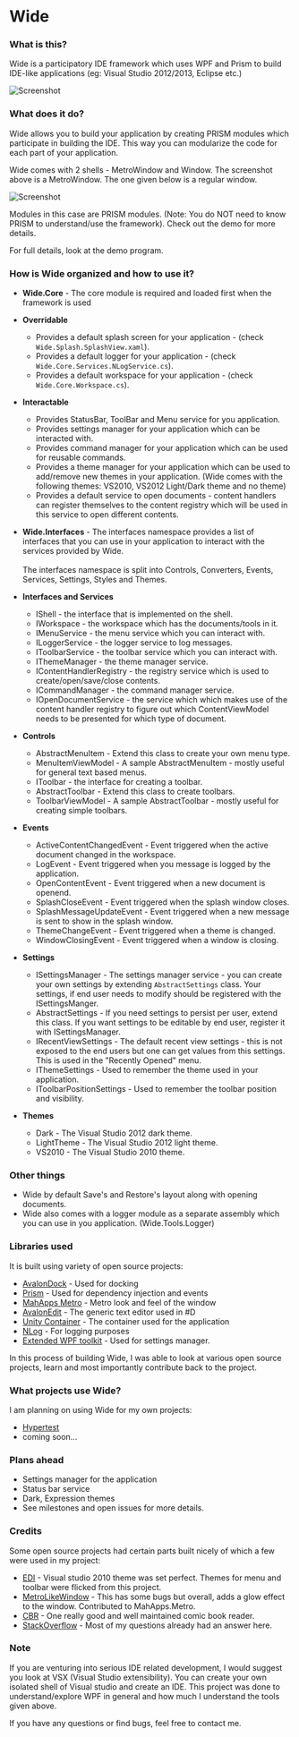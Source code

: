 # Wide

### What is this?

Wide is a participatory IDE framework which uses WPF and Prism to build IDE-like applications (eg: Visual Studio 2012/2013, Eclipse etc.) 


![Screenshot](https://raw.github.com/wiki/chandramouleswaran/Wide/Wide.png)

### What does it do?

Wide allows you to build your application by creating PRISM modules which participate in building the IDE. This way you can modularize the code for each part of your application.

Wide comes with 2 shells - MetroWindow and Window. The screenshot above is a MetroWindow. The one given below is a regular window.

![Screenshot](https://raw.github.com/wiki/chandramouleswaran/Wide/Wide-old.png)

Modules in this case are PRISM modules. (Note: You do NOT need to know PRISM to understand/use the framework). Check out the demo for more details.

For full details, look at the demo program.

### How is Wide organized and how to use it?

- **Wide.Core** - The core module is required and loaded first when the framework is used 
 - **Overridable**
      * Provides a default splash screen for your application - (check `Wide.Splash.SplashView.xaml`).
      * Provides a default logger for your application - (check `Wide.Core.Services.NLogService.cs`).
      * Provides a default workspace for your application - (check `Wide.Core.Workspace.cs`).
 - **Interactable**
      * Provides StatusBar, ToolBar and Menu service for you application.
      * Provides settings manager for your application which can be interacted with.
      * Provides command manager for your application which can be used for reusable commands.
      * Provides a theme manager for your application which can be used to add/remove new themes in your application. (Wide comes with the following themes: VS2010, VS2012 Light/Dark theme and no theme)
      * Provides a default service to open documents - content handlers can register themselves to the content registry which will be used in this service to open different contents.

- **Wide.Interfaces** - The interfaces namespace provides a list of interfaces that you can use in your application to interact with the services provided by Wide.<br/> <br/>The interfaces namespace is split into Controls, Converters, Events, Services, Settings, Styles and Themes. 
 - **Interfaces and Services**
      * IShell - the interface that is implemented on the shell.
      * IWorkspace - the workspace which has the documents/tools in it.
      * IMenuService - the menu service which you can interact with.
      * ILoggerService - the logger service to log messages.
      * IToolbarService - the toolbar service which you can interact with.
      * IThemeManager - the theme manager service.
      * IContentHandlerRegistry - the registry service which is used to create/open/save/close contents.
      * ICommandManager - the command manager service.
      * IOpenDocumentService - the service which which makes use of the content handler registry to figure out which ContentViewModel needs to be presented for which type of document.
 - **Controls**
      * AbstractMenuItem - Extend this class to create your own menu type.
      * MenuItemViewModel - A sample AbstractMenuItem - mostly useful for general text based menus.
      * IToolbar - the interface for creating a toolbar.
      * AbstractToolbar - Extend this class to create toolbars.
      * ToolbarViewModel - A sample AbstractToolbar - mostly useful for creating simple toolbars.
 - **Events**
      * ActiveContentChangedEvent - Event triggered when the active document changed in the workspace.
      * LogEvent - Event triggered when you message is logged by the application.
      * OpenContentEvent - Event triggered when a new document is openend.
      * SplashCloseEvent - Event triggered when the splash window closes.
      * SplashMessageUpdateEvent - Event triggered when a new message is sent to show in the splash window.
      * ThemeChangeEvent - Event triggered when a theme is changed.
      * WindowClosingEvent - Event triggered when a window is closing.
 - **Settings**
      * ISettingsManager - The settings manager service - you can create your own settings by extending `AbstractSettings` class. Your settings, if end user needs to modify should be registered with the ISettingsManger.
      * AbstractSettings - If you need settings to persist per user, extend this class. If you want settings to be editable by end user, register it with ISettingsManager.
      * IRecentViewSettings - The default recent view settings - this is not exposed to the end users but one can get values from this settings. This is used in the "Recently Opened" menu.
      * IThemeSettings - Used to remember the theme used in your application.
      * IToolbarPositionSettings - Used to remember the toolbar position and visibility.
 - **Themes**
      * Dark - The Visual Studio 2012 dark theme.
      * LightTheme - The Visual Studio 2012 light theme.
      * VS2010 - The Visual Studio 2010 theme.

### Other things
- Wide by default Save's and Restore's layout along with opening documents.
- Wide also comes with a logger module as a separate assembly which you can use in you application. (Wide.Tools.Logger)


### Libraries used
It is built using variety of open source projects:

* [AvalonDock](http://avalondock.codeplex.com) - Used for docking
* [Prism](http://compositewpf.codeplex.com/) - Used for dependency injection and events
* [MahApps Metro](https://github.com/MahApps/MahApps.Metro) - Metro look and feel of the window
* [AvalonEdit](https://github.com/icsharpcode/SharpDevelop/wiki/AvalonEdit) - The generic text editor used in #D
* [Unity Container](http://msdn.microsoft.com/en-us/library/ff660899\(v=pandp.20\).aspx) - The container used for the application
* [NLog](http://nlog-project.org/) - For logging purposes
* [Extended WPF toolkit](http://wpftoolkit.codeplex.com/) - Used for settings manager.

In this process of building Wide, I was able to look at various open source projects, learn and most importantly contribute back to the project.


### What projects use Wide?

I am planning on using Wide for my own projects:

* [Hypertest](https://github.com/chandramouleswaran/Hypertest)
* coming soon...

### Plans ahead
* Settings manager for the application
* Status bar service
* Dark, Expression themes
* See milestones and open issues for more details.

### Credits
Some open source projects had certain parts built nicely of which a few were used in my project:

* [EDI](http://edi.codeplex.com/) - Visual studio 2010 theme was set perfect. Themes for menu and toolbar were flicked from this project.
* [MetroLikeWindow](https://github.com/Grabacr07/MetroLikeWindow) - This has some bugs but overall, adds a glow effect to the window. Contributed to MahApps.Metro.
* [CBR](http://wfpbookreader.codeplex.com/) - One really good and well maintained comic book reader.
* [StackOverflow](http://www.stackoverflow.com) - Most of my questions already had an answer here.

### Note
If you are venturing into serious IDE related development, I would suggest you look at VSX (Visual Studio extensibility). You can create your own isolated shell of Visual studio and create an IDE. This project was done to understand/explore WPF in general and how much I understand the tools given above.

If you have any questions or find bugs, feel free to contact me.
